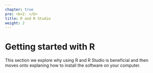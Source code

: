 ```yaml
---
chapter: true
pre: <b>2. </b>
title: R and R Studio
weight: 2
---
```


# Getting started with R

This section we explore why using R and R Studio is beneficial and then moves onto explaning how to install the software on your computer. 